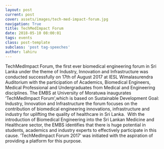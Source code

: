 ```yaml
---
layout: post
current: post
cover: assets/images/tech-med-impact-forum.jpg
navigation: True
title: TechMedImpact Forum
date: 2018-05-10 08:00:01
tags: events
class: post-template
subclass: 'post tag-speeches'
author: lahiru
---
```


TechMedImpact Forum, the first ever biomedical engineering forum in Sri Lanka under the theme of Industry, Innovation and Infrastructure was conducted successfully on 17th of August 2017 at IESL Wimalasurendra Auditorium with the participation of Academics, Biomedical Engineers, Medical Professional and Undergraduates from Medical and Engineering disciplines. The EMBS at University of Moratuwa inaugurates ‘TechMedImpact Forum’,which is based on Sustainable Development Goal: Industry, Innovation and Infrastructure the forum focuses on the contribution of biomedical engineering innovations, infrastructure and industry for uplifting the quality of healthcare in Sri Lanka.  With the introduction of Biomedical Engineering into the Sri Lankan Medicine and Healthcare sector, the EMBS identifies that there is huge potential in students, academics and industry experts to effectively participate in this cause. ‘TechMedImpact Forum 2017’ was initiated with the aspiration of providing a platform for this purpose.
